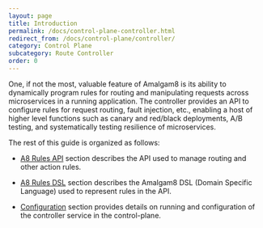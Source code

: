 ```yaml
---
layout: page
title: Introduction
permalink: /docs/control-plane-controller.html
redirect_from: /docs/control-plane/controller/
category: Control Plane
subcategory: Route Controller
order: 0
---
```


One, if not the most, valuable feature of Amalgam8 is its ability to
dynamically program rules for routing and manipulating requests across microservices in a running application.
The controller provides an API to configure rules for request routing, fault injection, etc.,
enabling a host of higher level functions such as
canary and red/black deployments, A/B testing, and systematically testing resilience of microservices.

The rest of this guide is organized as follows:

* [A8 Rules API](/docs/control-plane-controller-rules-api.html) section describes
  the API used to manage routing and other action rules.
  
* [A8 Rules DSL](/docs/control-plane-controller-rules-dsl.html) section describes
  the Amalgam8 DSL (Domain Specific Language) used to represent rules in the API.
  
* [Configuration](/docs/control-plane-controller-configuration.html) section provides
  details on running and configuration of the controller service in the control-plane.
